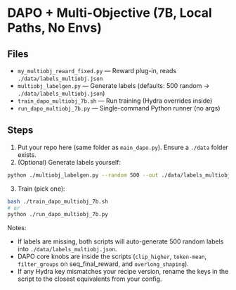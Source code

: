 
# DAPO + Multi-Objective (7B, Local Paths, No Envs)

## Files
- `my_multiobj_reward_fixed.py` — Reward plug-in, reads `./data/labels_multiobj.json`
- `multiobj_labelgen.py` — Generate labels (defaults: 500 random → `./data/labels_multiobj.json`)
- `train_dapo_multiobj_7b.sh` — Run training (Hydra overrides inside)
- `run_dapo_multiobj_7b.py` — Single-command Python runner (no args)

## Steps
1) Put your repo here (same folder as `main_dapo.py`). Ensure a `./data` folder exists.
2) (Optional) Generate labels yourself:
```bash
python ./multiobj_labelgen.py --random 500 --out ./data/labels_multiobj.json
```
3) Train (pick one):
```bash
bash ./train_dapo_multiobj_7b.sh
# or
python ./run_dapo_multiobj_7b.py
```
Notes:
- If labels are missing, both scripts will auto-generate 500 random labels into `./data/labels_multiobj.json`.
- DAPO core knobs are inside the scripts (`clip_higher`, `token-mean`, `filter_groups` on seq_final_reward, and `overlong_shaping`).
- If any Hydra key mismatches your recipe version, rename the keys in the script to the closest equivalents from your config.
